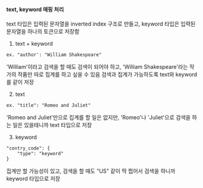#### text, keyword 매핑 처리
text 타입은 입력된 문자열을 inverted index 구조로 만들고, keyword 타입은 입력된 문자열을 하나의 토큰으로 저장함 

1. text + keyword
```
ex. "author': "William Shakespeare"
```
'William'이라고 검색을 할 때도 검색이 되어야 하고, 'William Shakespeare'라는 작가의 작품만 따로 집계를 하고 싶을 수 있음
검색과 집계가 가능하도록 text와 keyword를 같이 저장 

2. text
```
ex. "title": "Romeo and Juliet"
```
'Romeo and Juliet'만으로 집계를 할 일은 없지만, 'Romeo'나 'Juliet'으로 검색을 하는 일은 있을테니까 text 타입으로 저장 

3. keyword
```
"contry_code": {
    "type": "keyword"
}
```
집계만 할 가능성이 있고, 검색을 할 때도 "US" 같이 딱 찝어서 검색을 하니까 keyword 타입으로 저장
